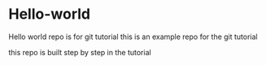 # Hello-world
Hello world repo is for git tutorial
this is an example repo for the git tutorial

this repo is built step by step in the tutorial

